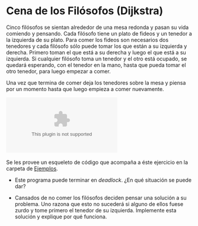 # Cena de los Filósofos (Dijkstra)
Cinco filósofos se sientan alrededor de una mesa redonda y pasan su vida
comiendo y pensando. Cada filósofo tiene un plato de fideos y un tenedor a la
izquierda de su plato. Para comer los fideos son necesarios dos tenedores y cada
filósofo sólo puede tomar los que están a su izquierda y derecha. Primero toman
el que está a su derecha y luego el que está a su izquierda. Si cualquier
filósofo toma un tenedor y el otro está ocupado, se quedará esperando, con el
tenedor en la mano, hasta que pueda tomar el otro tenedor, para luego empezar a
comer.

Una vez que termina de comer deja los tenedores sobre la mesa y piensa por un
momento hasta que luego empieza a comer nuevamente.

![Filósofos en la mesa](./philosophers.eps)

Se les provee un esqueleto de código que acompaña a éste ejercicio en la carpeta
de [Ejemplos](../Ejemplos/philosophers.c).

+ Este programa puede terminar en *deadlock*. ¿En qué situación se
puede dar?

+ Cansados de no comer los filósofos deciden pensar una solución a su problema.
Uno razona que esto no sucederá si alguno de ellos fuese zurdo y tome primero el
tenedor de su izquierda. Implemente esta solución y explique por qué funciona.
